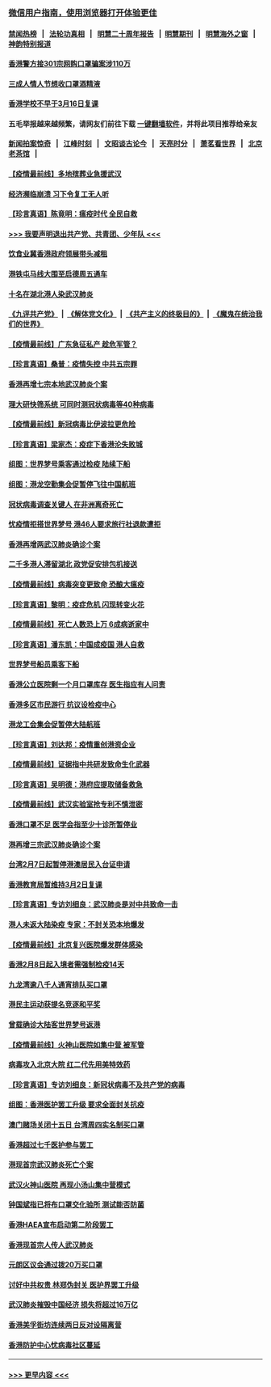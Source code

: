 ### [微信用户指南，使用浏览器打开体验更佳](https://github.com/gfw-breaker/banned-news1/blob/master/indexes/wechat-guide.md?t=0)
#### [禁闻热榜](热点新闻.md?t=0)  &nbsp;&nbsp;|&nbsp;&nbsp; [法轮功真相](https://github.com/gfw-breaker/truth/blob/master/README.md?t=0) &nbsp;&nbsp;|&nbsp;&nbsp; [明慧二十周年报告](https://github.com/gfw-breaker/mh-reports/blob/master/README.md?t=0) &nbsp;&nbsp;|&nbsp;&nbsp;[明慧期刊](https://github.com/gfw-breaker/mh-qikan) &nbsp;&nbsp;|&nbsp;&nbsp; [明慧海外之窗](https://github.com/gfw-breaker/mh-news/blob/master/README.md?t=0) &nbsp;&nbsp;|&nbsp;&nbsp; [神韵特别报道](https://github.com/gfw-breaker/mh-news/blob/master/shenyun.md?t=0)
#### [香港警方接301宗网购口罩骗案涉110万](../pages/nsc415/n11867572.md?t=02150044) 
#### [三成人情人节想收口罩酒精液](../pages/nsc415/n11867523.md?t=02150044) 
#### [香港学校不早于3月16日复课](../pages/nsc415/n11867498.md?t=02150044) 
#### 五毛举报越来越频繁，请网友们前往下载 [一键翻墙软件](https://github.com/gfw-breaker/ssr-accounts)，并将此项目推荐给亲友
#### [新闻拍案惊奇](https://github.com/gfw-breaker/banned-news1/blob/master/pages/link4.md) &nbsp;&nbsp;|&nbsp;&nbsp; [江峰时刻](https://github.com/gfw-breaker/banned-news1/blob/master/pages/link4.md) &nbsp;&nbsp;|&nbsp;&nbsp; [文昭谈古论今](https://github.com/gfw-breaker/banned-news1/blob/master/pages/link4.md) &nbsp;&nbsp;|&nbsp;&nbsp; [天亮时分](https://github.com/gfw-breaker/banned-news1/blob/master/pages/link4.md) &nbsp;&nbsp;|&nbsp;&nbsp; [萧茗看世界](https://github.com/gfw-breaker/banned-news1/blob/master/pages/link4.md) &nbsp;&nbsp;|&nbsp;&nbsp; [北京老茶馆](https://github.com/gfw-breaker/banned-news1/blob/master/pages/link4.md) &nbsp;&nbsp;|&nbsp;&nbsp; 
#### [【疫情最前线】多地殡葬业急援武汉](../pages/nsc415/n11866914.md?t=02150044) 
#### [经济濒临崩溃 习下令复工无人听](../pages/nsc415/n11867269.md?t=02150044) 
#### [【珍言真语】陈竟明：瘟疫时代 全民自救](../pages/nsc415/n11866765.md?t=02150044) 
#### [>>> 我要声明退出共产党、共青团、少年队 <<<](https://github.com/begood0513/goodnews/blob/master/quit/letter.md) 
#### [饮食业冀香港政府领展带头减租](../pages/nsc415/n11864876.md?t=02150044) 
#### [港铁屯马线大围至启德周五通车](../pages/nsc415/n11864842.md?t=02150044) 
#### [十名在湖北港人染武汉肺炎](../pages/nsc415/n11864807.md?t=02150044) 
#### [《九评共产党》](https://github.com/begood0513/9ping.md/blob/master/README.md) &nbsp;|&nbsp; [《解体党文化》](../../../../jtdwh.md/blob/master/README.md)  &nbsp;|&nbsp; [《共产主义的终极目的》](../../../../gczydzjmd.md/blob/master/README.md) &nbsp;|&nbsp; [《魔鬼在统治我们的世界》](../../../../mgztzwmdsj.md/blob/master/README.md) 
#### [【疫情最前线】广东急征私产 趁危军管？](../pages/nsc415/n11864205.md?t=02150044) 
#### [【珍言真语】桑普：疫情失控 中共五宗罪](../pages/nsc415/n11864157.md?t=02150044) 
#### [香港再增七宗本地武汉肺炎个案](../pages/nsc415/n11862405.md?t=02150044) 
#### [理大研快筛系统 可同时测冠状病毒等40种病毒](../pages/nsc415/n11862376.md?t=02150044) 
#### [【疫情最前线】新冠病毒比伊波拉更危险](../pages/nsc415/n11862199.md?t=02150044) 
#### [【珍言真语】梁家杰：疫症下香港沦失败城](../pages/nsc415/n11861588.md?t=02150044) 
#### [组图：世界梦号乘客通过检疫 陆续下船](../pages/nsc415/n11858302.md?t=02150044) 
#### [组图：港龙空勤集会促暂停飞往中国航班](../pages/nsc415/n11858190.md?t=02150044) 
#### [冠状病毒调查关键人 在非洲离奇死亡](../pages/nsc415/n11859798.md?t=02150044) 
#### [忧疫情拒搭世界梦号 港46人要求旅行社退款遭拒](../pages/nsc415/n11859849.md?t=02150044) 
#### [香港再增两武汉肺炎确诊个案](../pages/nsc415/n11859833.md?t=02150044) 
#### [二千多港人滞留湖北 政党促安排包机接送](../pages/nsc415/n11859831.md?t=02150044) 
#### [【疫情最前线】病毒突变更致命 恐酿大瘟疫](../pages/nsc415/n11859604.md?t=02150044) 
#### [【珍言真语】黎明：疫症危机 闪现转变火花](../pages/nsc415/n11859199.md?t=02150044) 
#### [【疫情最前线】死亡人数恐上万 6成病逝家中](../pages/nsc415/n11856687.md?t=02150044) 
#### [【珍言真语】潘东凯：中国成疫国 港人自救](../pages/nsc415/n11856962.md?t=02150044) 
#### [世界梦号船员乘客下船](../pages/nsc415/n11856883.md?t=02150044) 
#### [香港公立医院剩一个月口罩库存 医生指应有人问责](../pages/nsc415/n11856875.md?t=02150044) 
#### [香港多区市民游行 抗议设检疫中心](../pages/nsc415/n11856866.md?t=02150044) 
#### [港龙工会集会促暂停大陆航班](../pages/nsc415/n11856840.md?t=02150044) 
#### [【珍言真语】刘达邦：疫情重创港资企业](../pages/nsc415/n11854274.md?t=02150044) 
#### [【疫情最前线】证据指中共研发致命生化武器](../pages/nsc415/n11853087.md?t=02150044) 
#### [【珍言真语】吴明德：港府应提取储备救急](../pages/nsc415/n11852734.md?t=02150044) 
#### [【疫情最前线】武汉实验室抢专利不慎泄密](../pages/nsc415/n11850310.md?t=02150044) 
#### [香港口罩不足 医学会指至少十诊所暂停业](../pages/nsc415/n11850301.md?t=02150044) 
#### [港再增三宗武汉肺炎确诊个案](../pages/nsc415/n11850328.md?t=02150044) 
#### [台湾2月7日起暂停港澳居民入台证申请](../pages/nsc415/n11850304.md?t=02150044) 
#### [香港教育局暂维持3月2日复课](../pages/nsc415/n11850260.md?t=02150044) 
#### [【珍言真语】专访刘细良：武汉肺炎是对中共致命一击](../pages/nsc415/n11849934.md?t=02150044) 
#### [港人未返大陆染疫 专家：不封关恐本地爆发](../pages/nsc415/n11848021.md?t=02150044) 
#### [【疫情最前线】北京复兴医院爆发群体感染](../pages/nsc415/n11847626.md?t=02150044) 
#### [香港2月8日起入境者需强制检疫14天](../pages/nsc415/n11847658.md?t=02150044) 
#### [九龙湾逾八千人通宵排队买口罩](../pages/nsc415/n11847647.md?t=02150044) 
#### [港民主运动获提名竞逐和平奖](../pages/nsc415/n11847633.md?t=02150044) 
#### [曾载确诊大陆客世界梦号返港](../pages/nsc415/n11847608.md?t=02150044) 
#### [【疫情最前线】火神山医院如集中营 被军管](../pages/nsc415/n11847524.md?t=02150044) 
#### [病毒攻入北京大院 红二代先用美特效药](../pages/nsc415/n11847427.md?t=02150044) 
#### [【珍言真语】专访刘细良：新冠状病毒不及共产党的病毒](../pages/nsc415/n11847164.md?t=02150044) 
#### [组图：香港医护罢工升级 要求全面封关抗疫](../pages/nsc415/n11844107.md?t=02150044) 
#### [澳门赌场关闭十五日 台湾周四实名制买口罩](../pages/nsc415/n11845083.md?t=02150044) 
#### [香港超过七千医护参与罢工](../pages/nsc415/n11845051.md?t=02150044) 
#### [港现首宗武汉肺炎死亡个案](../pages/nsc415/n11844998.md?t=02150044) 
#### [武汉火神山医院 再现小汤山集中营模式](../pages/nsc415/n11844763.md?t=02150044) 
#### [钟国斌指已将布口罩交化验所 测试能否防菌](../pages/nsc415/n11842783.md?t=02150044) 
#### [香港HAEA宣布启动第二阶段罢工](../pages/nsc415/n11842723.md?t=02150044) 
#### [香港现首宗人传人武汉肺炎](../pages/nsc415/n11842766.md?t=02150044) 
#### [元朗区议会通过拨20万买口罩](../pages/nsc415/n11842754.md?t=02150044) 
#### [讨好中共权贵 林郑伪封关 医护界罢工升级](../pages/nsc415/n11842359.md?t=02150044) 
#### [武汉肺炎摧毁中国经济 损失将超过16万亿](../pages/nsc415/n11839723.md?t=02150044) 
#### [香港美孚街坊连续两日反对设隔离营](../pages/nsc415/n11839962.md?t=02150044) 
#### [香港防护中心忧病毒社区蔓延](../pages/nsc415/n11839933.md?t=02150044) 

----
#### [ >>> 更早内容 <<< ](../indexes/nsc415-earlier.md)
